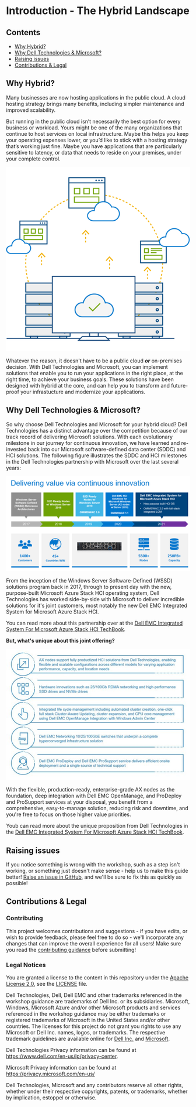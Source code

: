 Introduction - The Hybrid Landscape
==============



Contents <!-- omit in toc -->
-----------
- [Why Hybrid?](#why-hybrid)
- [Why Dell Technologies & Microsoft?](#why-dell-technologies--microsoft)
- [Raising issues](#raising-issues)
- [Contributions & Legal](#contributions--legal)

Why Hybrid?
-----------
Many businesses are now hosting applications in the public cloud. A cloud hosting strategy brings many benefits, including simpler maintenance and improved scalability.

But running in the public cloud isn’t necessarily the best option for every business or workload. Yours might be one of the many organizations that continue to host services on local infrastructure. Maybe this helps you keep your operating expenses lower, or you’d like to stick with a hosting strategy that’s working just fine. Maybe you have applications that are particularly sensitive to latency, or data that needs to reside on your premises, under your complete control.

![Hybrid Graphic](/media/azure-hci-infographic-1-580x580.png)

Whatever the reason, it doesn't have to be a public cloud ***or*** on-premises decision. With Dell Technologies and Microsoft, you can implement solutions that enable you to run your applications in the right place, at the right time, to achieve your business goals. These solutions have been designed with hybrid at the core, and can help you to transform and future-proof your infrastucture and modernize your applications.

Why Dell Technologies & Microsoft?
-----------
So why choose Dell Technologies and Microsoft for your hybrid cloud? Dell Technologies has a distinct advantage over the competition because of our track record of delivering Microsoft solutions. With each evolutionary milestone in our journey for continuous innovation, we have learned and re-invested back into our Microsoft software-defined data center (SDDC) and HCI solutions. The following figure illustrates the SDDC and HCI milestones in the Dell Technologies partnership with Microsoft over the last several years:

![Dell Technologies partnership with Microsoft](/media/DeliveringValueThroughInnovation.png)

From the inception of the Windows Server Software-Defined (WSSD) solutions program back in 2017, through to present day with the new, purpose-built Microsoft Azure Stack HCI operating system, Dell Technologies has worked side-by-side with Microsoft to deliver incredible solutions for it's joint customers, most notably the new Dell EMC Integrated System for Microsoft Azure Stack HCI.

You can read more about this partnership over at the [Dell EMC Integrated System For Microsoft Azure Stack HCI TechBook](https://infohub.delltechnologies.com/l/techbook-dell-emc-integrated-system-for-microsoft-azure-stack-hci-2/why-choose-dell-technologies-for-microsoft-azure-stack-hci-17).

**But, what's unique about this joint offering?**

![WhyDell](/media/WhyDell.jpg)

With the flexible, production-ready, enterprise-grade AX nodes as the foundation, deep integration with Dell EMC OpenManage, and ProDeploy and ProSupport services at your disposal, you benefit from a comprehensive, easy-to-manage solution, reducing risk and downtime, and you're free to focus on those higher value priorities.

Youb can read more about the unique proposition from Dell Technologies in the [Dell EMC Integrated System For Microsoft Azure Stack HCI TechBook](https://infohub.delltechnologies.com/l/techbook-dell-emc-integrated-system-for-microsoft-azure-stack-hci-2/what-makes-dell-emc-integrated-system-for-microsoft-azure-stack-hci-different-17).

Raising issues
-----------
If you notice something is wrong with the workshop, such as a step isn't working, or something just doesn't make sense - help us to make this guide better!  [Raise an issue in GitHub](https://github.com/DellGEOS/HybridWorkshop/issues), and we'll be sure to fix this as quickly as possible!

Contributions & Legal
-----------

### Contributing <!-- omit in toc -->
This project welcomes contributions and suggestions - if you have edits, or wish to provide feedback, please feel free to do so - we'll incorporate any changes that can improve the overall experience for all users! Make sure you read the [contributing guidance](.github/CONTRIBUTING.md) before submitting!

### Legal Notices <!-- omit in toc -->

You are granted a license to the content in this repository under the [Apache License 2.0](http://www.apache.org/licenses/LICENSE-2.0), see the [LICENSE](LICENSE) file.

Dell Technologies, Dell, Dell EMC and other trademarks referenced in the workshop guidance are trademarks of Dell Inc. or its subsidiaries. Microsoft, Windows, Microsoft Azure and/or other Microsoft products and services referenced in the workshop guidance may be either trademarks or registered trademarks of Microsoft in the United States and/or other countries. The licenses for this project do not grant you rights to use any Microsoft or Dell Inc. names, logos, or trademarks. The respective trademark guidelines are available online for [Dell Inc.](https://www.dell.com/learn/us/en/uscorp1/terms-conditions/trademarks-us) and [Microsoft](http://go.microsoft.com/fwlink/?LinkID=254653).

Dell Technologies Privacy information can be found at https://www.dell.com/en-us/lp/privacy-center.

Microsoft Privacy information can be found at https://privacy.microsoft.com/en-us/

Dell Technologies, Microsoft and any contributors reserve all other rights, whether under their respective copyrights, patents, or trademarks, whether by implication, estoppel or otherwise.